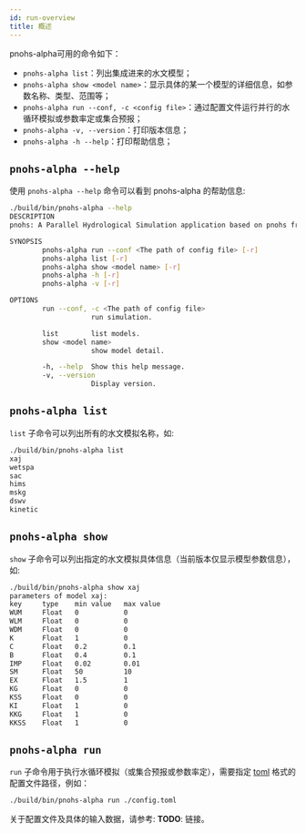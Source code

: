 ```yaml
---
id: run-overview
title: 概述
---
```


pnohs-alpha可用的命令如下：
- `pnohs-alpha list`：列出集成进来的水文模型；
- `pnohs-alpha show <model name>`：显示具体的某一个模型的详细信息，如参数名称、类型、范围等；
- `pnohs-alpha run --conf, -c <config file>`：通过配置文件运行并行的水循环模拟或参数率定或集合预报；
- `pnohs-alpha -v, --version`：打印版本信息；
- `pnohs-alpha -h --help`：打印帮助信息；

## `pnohs-alpha --help`
使用 `pnohs-alpha --help` 命令可以看到 pnohs-alpha 的帮助信息:
```bash
./build/bin/pnohs-alpha --help
DESCRIPTION
pnohs: A Parallel Hydrological Simulation application based on pnohs framework.

SYNOPSIS
        pnohs-alpha run --conf <The path of config file> [-r] 
        pnohs-alpha list [-r] 
        pnohs-alpha show <model name> [-r] 
        pnohs-alpha -h [-r] 
        pnohs-alpha -v [-r] 

OPTIONS
        run --conf, -c <The path of config file>
                    run simulation.

        list        list models.
        show <model name>
                    show model detail.

        -h, --help  Show this help message.
        -v, --version
                    Display version.
```

## `pnohs-alpha list`
`list` 子命令可以列出所有的水文模拟名称，如:
```bash
./build/bin/pnohs-alpha list
xaj
wetspa
sac
hims
mskg
dswv
kinetic
```

## `pnohs-alpha show`
`show` 子命令可以列出指定的水文模拟具体信息（当前版本仅显示模型参数信息），如:
```bash
./build/bin/pnohs-alpha show xaj
parameters of model xaj:
key     type    min value   max value
WUM     Float	0	        0
WLM     Float	0	        0
WDM     Float	0	        0
K       Float	1	        0
C       Float	0.2	        0.1
B       Float	0.4	        0.1
IMP	    Float	0.02	    0.01
SM	    Float	50	        10
EX	    Float	1.5	        1
KG	    Float	0	        0
KSS	    Float	0	        0
KI	    Float	1	        0
KKG	    Float	1	        0
KKSS	Float	1	        0
```

## `pnohs-alpha run`
`run` 子命令用于执行水循环模拟（或集合预报或参数率定），需要指定 [toml](https://github.com/toml-lang/toml) 格式的配置文件路径，例如：
```bash
./build/bin/pnohs-alpha run ./config.toml
```
关于配置文件及具体的输入数据，请参考: **TODO**: 链接。
